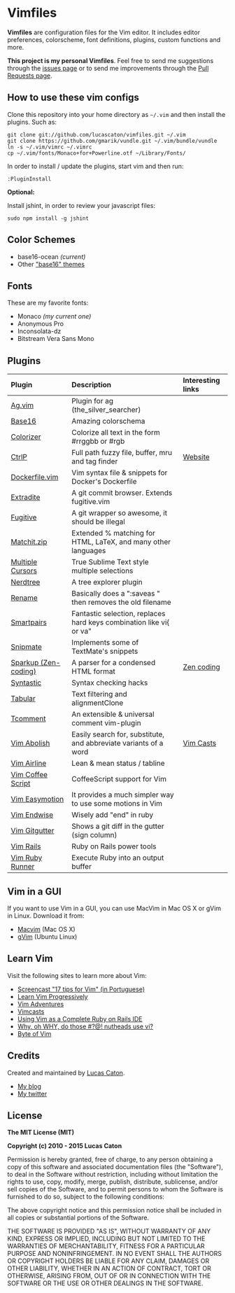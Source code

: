 # Vimfiles

**Vimfiles** are configuration files for the Vim editor. It includes editor preferences, colorscheme, font definitions, plugins, custom functions and more.

**This project is my personal Vimfiles**. Feel free to send me suggestions through the [issues page](https://github.com/lucascaton/vimfiles/issues/new) or to send me improvements through the [Pull Requests page](https://github.com/lucascaton/vimfiles/pulls).

## How to use these vim configs

Clone this repository into your home directory as `~/.vim` and then install the plugins. Such as:

    git clone git://github.com/lucascaton/vimfiles.git ~/.vim
    git clone https://github.com/gmarik/vundle.git ~/.vim/bundle/vundle
    ln -s ~/.vim/vimrc ~/.vimrc
    cp ~/.vim/fonts/Monaco+for+Powerline.otf ~/Library/Fonts/

In order to install / update the plugins, start vim and then run:

    :PluginInstall

**Optional:**

Install jshint, in order to review your javascript files:

    sudo npm install -g jshint

## Color Schemes

* base16-ocean *(current)*
* Other ["base16" themes](http://chriskempson.github.io/base16/)

## Fonts

These are my favorite fonts:

* Monaco *(my current one)*
* Anonymous Pro
* Inconsolata-dz
* Bitstream Vera Sans Mono

## Plugins

| Plugin                                                              | Description                                                         | Interesting links                  |
| :------------------------------------------------------------------ | :------------------------------------------------------------------ | :--------------------------------- |
| [Ag.vim](https://github.com/rking/ag.vim)                           | Plugin for ag (the_silver_searcher)                                 |                                    |
| [Base16](https://github.com/chriskempson/base16-vim)                | Amazing colorschema                                                 |                                    |
| [Colorizer](https://github.com/lilydjwg/colorizer)                  | Colorize all text in the form #rrggbb or #rgb                       |                                    |
| [CtrlP](https://github.com/kien/ctrlp.vim)                          | Full path fuzzy file, buffer, mru and tag finder                    | [Website](http://goo.gl/nUQ1lA)    |
| [Dockerfile.vim](https://github.com/ekalinin/Dockerfile.vim)        | Vim syntax file & snippets for Docker's Dockerfile                  |                                    |
| [Extradite](https://github.com/int3/vim-extradite)                  | A git commit browser. Extends fugitive.vim                          |                                    |
| [Fugitive](https://github.com/tpope/vim-fugitive)                   | A git wrapper so awesome, it should be illegal                      |                                    |
| [Matchit.zip](https://github.com/vim-scripts/matchit.zip)           | Extended % matching for HTML, LaTeX, and many other languages       |                                    |
| [Multiple Cursors](https://github.com/terryma/vim-multiple-cursors) | True Sublime Text style multiple selections                         |                                    |
| [Nerdtree](https://github.com/scrooloose/nerdtree)                  | A tree explorer plugin                                              |                                    |
| [Rename](https://github.com/danro/rename.vim)                       | Basically does a ":saveas <newfile>" then removes the old filename  |                                    |
| [Smartpairs](https://github.com/gorkunov/smartpairs.vim)            | Fantastic selection, replaces hard keys combination like vi{ or va" |                                    |
| [Snipmate](https://github.com/msanders/snipmate.vim)                | Implements some of TextMate's snippets                              |                                    |
| [Sparkup (Zen-coding)](https://github.com/rstacruz/sparkup)         | A parser for a condensed HTML format                                | [Zen coding](http://goo.gl/E4BVWd) |
| [Syntastic](https://github.com/scrooloose/syntastic)                | Syntax checking hacks                                               |                                    |
| [Tabular](https://github.com/godlygeek/tabular)                     | Text filtering and alignmentClone                                   |                                    |
| [Tcomment](https://github.com/tomtom/tcomment_vim)                  | An extensible & universal comment vim-plugin                        |                                    |
| [Vim Abolish](https://github.com/tpope/vim-abolish)                 | Easily search for, substitute, and abbreviate variants of a word    | [Vim Casts](http://goo.gl/CsfUJ6)  |
| [Vim Airline](https://github.com/bling/vim-airline)                 | Lean & mean status / tabline                                        |                                    |
| [Vim Coffee Script](https://github.com/kchmck/vim-coffee-script)    | CoffeeScript support for Vim                                        |                                    |
| [Vim Easymotion](https://github.com/Lokaltog/vim-easymotion/)       | It provides a much simpler way to use some motions in Vim           |                                    |
| [Vim Endwise](https://github.com/tpope/vim-endwise)                 | Wisely add "end" in ruby                                            |                                    |
| [Vim Gitgutter](https://github.com/airblade/vim-gitgutter)          | Shows a git diff in the gutter (sign column)                        |                                    |
| [Vim Rails](https://github.com/tpope/vim-rails)                     | Ruby on Rails power tools                                           |                                    |
| [Vim Ruby Runner](https://github.com/henrik/vim-ruby-runner)        | Execute Ruby into an output buffer                                  |                                    |

## Vim in a GUI

If you want to use Vim in a GUI, you can use MacVim in Mac OS X or gVim in Linux. Download it from:

* [Macvim](https://github.com/macvim-dev/macvim/releases) (Mac OS X)
* [gVim](https://apps.ubuntu.com/cat/applications/vim-gnome/) (Ubuntu Linux)

## Learn Vim

Visit the following sites to learn more about Vim:

* [Screencast "17 tips for Vim" (in Portuguese)](http://blog.lucascaton.com.br/?p=1081)
* [Learn Vim Progressively](http://yannesposito.com/Scratch/en/blog/Learn-Vim-Progressively/)
* [Vim Adventures](http://vim-adventures.com/)
* [Vimcasts](http://vimcasts.org)
* [Using Vim as a Complete Ruby on Rails IDE](http://biodegradablegeek.com/2007/12/using-vim-as-a-complete-ruby-on-rails-ide/)
* [Why, oh WHY, do those #?@! nutheads use vi?](http://www.viemu.com/a-why-vi-vim.html)
* [Byte of Vim](http://www.swaroopch.com/notes/Vim)

## Credits

Created and maintained by [Lucas Caton](https://lucascaton.com.br).

* [My blog](http://blog.lucascaton.com.br/)
* [My twitter](http://twitter.com/lucascaton)

## License

**The MIT License (MIT)**

**Copyright (c) 2010 - 2015 Lucas Caton**

Permission is hereby granted, free of charge, to any person obtaining a copy of this software and associated documentation files (the "Software"), to deal in the Software without restriction, including without limitation the rights to use, copy, modify, merge, publish, distribute, sublicense, and/or sell copies of the Software, and to permit persons to whom the Software is furnished to do so, subject to the following conditions:

The above copyright notice and this permission notice shall be included in all copies or substantial portions of the Software.

THE SOFTWARE IS PROVIDED "AS IS", WITHOUT WARRANTY OF ANY KIND, EXPRESS OR IMPLIED, INCLUDING BUT NOT LIMITED TO THE WARRANTIES OF MERCHANTABILITY, FITNESS FOR A PARTICULAR PURPOSE AND NONINFRINGEMENT. IN NO EVENT SHALL THE AUTHORS OR COPYRIGHT HOLDERS BE LIABLE FOR ANY CLAIM, DAMAGES OR OTHER LIABILITY, WHETHER IN AN ACTION OF CONTRACT, TORT OR OTHERWISE, ARISING FROM, OUT OF OR IN CONNECTION WITH THE SOFTWARE OR THE USE OR OTHER DEALINGS IN THE SOFTWARE.
